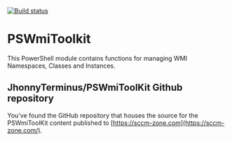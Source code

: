 [![Build status](https://ci.appveyor.com/api/projects/status/77kw76x5c3s6a298/branch/master?svg=true)](https://ci.appveyor.com/project/JhonnyTerminus/pswmitoolkit/branch/master)

# PSWmiToolkit

This PowerShell module contains functions for managing WMI Namespaces, Classes and Instances.

## JhonnyTerminus/PSWmiToolKit Github repository

You've found the GitHub repository that houses the source for the PSWmiToolKit content published to [https://sccm-zone.com](https://sccm-zone.com/).